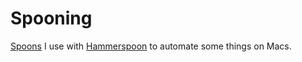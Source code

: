 # Spooning

[Spoons](https://github.com/Hammerspoon/hammerspoon/blob/master/SPOONS.md) I use with [Hammerspoon](https://www.hammerspoon.org/) to automate some things on Macs.
